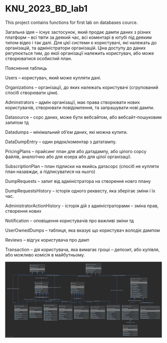 # KNU_2023_BD_lab1

This project contains functions for first lab on databases cource. 

Загальна ідея – існує застосунок, який продає дампи даних з різних платформ – всі твіти за деякий час, всі коментарі в ютубі під деяким типом відео і так далі. Для цієї системи є користувачі, які належать до організацій, та адміністратори організацій. Ціна доступу до даних регулюється тим, до якої організації належить користувач, або може створюватися особистий план. 

Пояснення таблиць 

Users – користувач, який може купляти дані. 

Organizations – організації, до яких належать користувачі (сгрупований спосіб створювати ціни). 

Adminstrators – адмін організації, має права створювати нових користувачів, створювати повідомлення, та запрашувати нові дампи. 

Datasource – сорс даних, може бути вебсайтом, або вебсайт-пошуковим запитом тд

Datadumps – мінімальний об’єм даних, які можна купити. 

DataDumpEntry – один рядок/коментар з дататампу. 

PricingPlans – прайсинг план для або датадампу, або цілого сорсу файлів, аналогічно або для юзера або для цілої організації. 

SubscriptionPlan – план підписки на якийсь датасорс (спосіб не купляти план назавжди, а підписуватися на нього) 

DumpRequests – запит від адміністратора на створення новго плану

DumpRequestsHistory – історія одного реквесту, яка зберігає зміни і їх час. 

AdministratorActionHistory  - історія дій з адміністраторами – зміна прав, створення нових 

Notification – оповіщення користувачів про важливі зміни тд

UserOwnedDumps – таблиця, яка вказує що користувач володіє дампом

Reviews – відгук користувача про дамп

Transaction – дія користувача, яка вимагає гроші – депозит, або купівля, або можливо комісія в майбутньому. 

![](datasquid.png)
